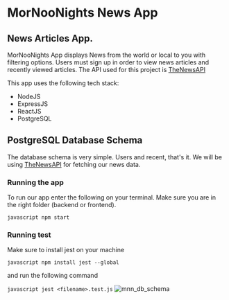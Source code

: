 # MorNooNights News App

## News Articles App.

MorNooNights App displays News from the world or local to you with filtering options.
Users must sign up in order to view news articles and recently viewed articles.
The API used for this project is [TheNewsAPI](https://www.thenewsapi.com)

This app uses the following tech stack:

- NodeJS
- ExpressJS
- ReactJS
- PostgreSQL

## PostgreSQL Database Schema

The database schema is very simple.
Users and recent, that's it.
We will be using [TheNewsAPI](https://www.thenewsapi.com) for fetching our news data.

### Running the app

To run our app enter the following on your terminal. Make sure you are in the right folder (backend or frontend).

`javascript
npm start`

### Running test

Make sure to install jest on your machine

`javascript
npm install jest --global`

and run the following command

`javascript
jest <filename>.test.js`
![mnn_db_schema](https://github.com/eddieaviles357/MorNooNights/assets/45490047/a6a1b7cb-9cec-4d3d-940d-6f9d2cf084b0)
